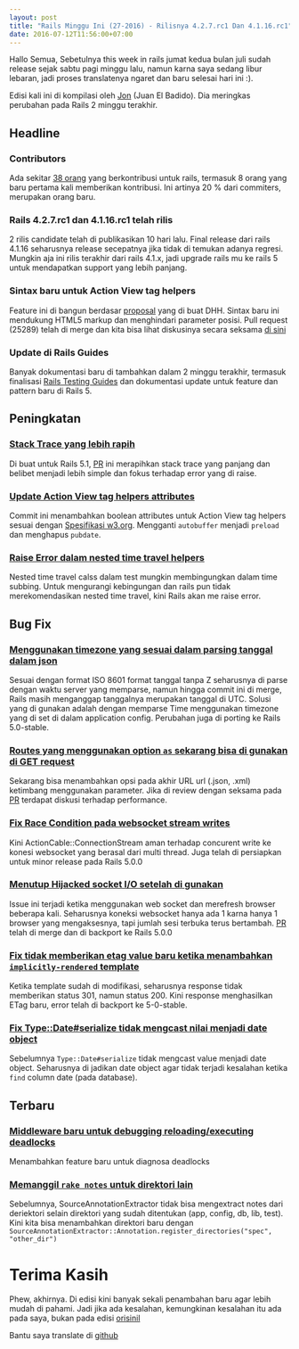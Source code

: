 ```yaml
---
layout: post
title: "Rails Minggu Ini (27-2016) - Rilisnya 4.2.7.rc1 Dan 4.1.16.rc1"
date: 2016-07-12T11:56:00+07:00
---
```


Hallo Semua,
Sebetulnya this week in rails jumat kedua bulan juli sudah release sejak sabtu pagi minggu lalu, namun karna saya sedang libur lebaran, jadi proses translatenya ngaret dan baru selesai hari ini :).

Edisi kali ini di kompilasi oleh [Jon](https://twitter.com/jonatack) (Juan El Badido). Dia meringkas perubahan pada Rails 2 minggu terakhir.

Headline
--------
### Contributors

Ada sekitar [38 orang](http://contributors.rubyonrails.org/contributors/in-time-window/20160702-201607008) yang berkontribusi untuk rails, termasuk 8 orang yang baru pertama kali memberikan kontribusi. Ini artinya 20 % dari commiters, merupakan orang baru.

### Rails 4.2.7.rc1 dan 4.1.16.rc1 telah rilis

2 rilis candidate telah di publikasikan 10 hari lalu. Final release dari rails 4.1.16 seharusnya release secepatnya jika tidak di temukan adanya regresi. Mungkin aja ini rilis terakhir dari rails 4.1.x, jadi upgrade rails mu ke rails 5 untuk mendapatkan support yang lebih panjang.


### Sintax baru untuk Action View tag helpers

Feature ini di bangun berdasar [proposal](https://github.com/rails/rails/issues/25195) yang di buat DHH. Sintax baru ini mendukung HTML5 markup dan menghindari parameter posisi. Pull request (25289) telah di merge dan kita bisa lihat diskusinya secara seksama [di sini](https://github.com/rails/rails/pull/25289)

### Update di Rails Guides

Banyak dokumentasi baru di tambahkan dalam 2 minggu terakhir, termasuk finalisasi [Rails Testing Guides](http://edgeguides.rubyonrails.org/testing.html) dan dokumentasi update untuk feature dan pattern baru di Rails 5.

Peningkatan
-----------
### [Stack Trace yang lebih rapih](https://github.com/rails/rails/pull/25222)
Di buat untuk Rails 5.1, [PR](https://github.com/rails/rails/pull/25343) ini merapihkan stack trace yang panjang dan belibet menjadi lebih simple dan fokus terhadap error yang di raise. 

### [Update Action View tag helpers attributes](https://github.com/rails/rails/pull/25555)
Commit ini menambahkan boolean attributes untuk Action View tag helpers sesuai dengan [Spesifikasi w3.org](https://www.w3.org/TR/html51/single-page.html). Mengganti `autobuffer` menjadi `preload` dan menghapus `pubdate`.

### [Raise Error dalam nested time travel helpers](https://github.com/rails/rails/pull/24890)
Nested time travel calss dalam test mungkin membingungkan dalam time subbing. Untuk mengurangi kebingungan dan rails pun tidak merekomendasikan nested time travel, kini Rails akan me raise error.

Bug Fix
-------

### [Menggunakan timezone yang sesuai dalam parsing tanggal dalam json](https://github.com/rails/rails/pull/23011)
Sesuai dengan format ISO 8601 format tanggal tanpa Z seharusnya di parse dengan waktu server yang memparse, namun hingga commit ini di merge, Rails masih menganggap tanggalnya merupakan tanggal di UTC. Solusi yang di gunakan adalah dengan memparse Time menggunakan timezone yang di set di dalam application config.
Perubahan juga di porting ke Rails 5.0-stable.

### [Routes yang menggunakan option `as` sekarang bisa di gunakan di GET request](https://github.com/rails/rails/pull/25435)
Sekarang bisa menambahkan opsi pada akhir URL url (.json, .xml) ketimbang menggunakan parameter. Jika di review dengan seksama pada [PR](https://github.com/rails/rails/pull/25435) terdapat diskusi terhadap performance.

### [Fix Race Condition pada websocket stream writes](https://github.com/rails/rails/pull/25624)
Kini ActionCable::ConnectionStream aman terhadap concurent write ke konesi websocket yang berasal dari multi thread. Juga telah di persiapkan untuk minor release pada Rails 5.0.0

### [Menutup Hijacked socket I/O setelah di gunakan](https://github.com/rails/rails/pull/25615)
Issue ini terjadi ketika menggunakan web socket dan merefresh browser beberapa kali. Seharusnya koneksi websocket hanya ada 1 karna hanya 1 browser yang mengaksesnya, tapi jumlah sesi terbuka terus bertambah. [PR](https://github.com/rails/rails/pull/25615) telah di merge dan di backport ke Rails 5.0.0

### [Fix tidak memberikan etag value baru  ketika menambahkan `implicitly-rendered` template](https://github.com/rails/rails/pull/25546)
Ketika template sudah di modifikasi, seharusnya response tidak memberikan status 301, namun status 200. Kini response menghasilkan ETag baru, error telah di backport ke  5-0-stable.

### [Fix Type::Date#serialize tidak mengcast nilai menjadi date object](https://github.com/rails/rails/pull/25364)
Sebelumnya `Type::Date#serialize` tidak mengcast value menjadi date object. Seharusnya di jadikan date object agar tidak terjadi kesalahan ketika `find` column date (pada database).

Terbaru
-------

### [Middleware baru untuk debugging reloading/executing deadlocks](https://github.com/rails/rails/pull/25344)
Menambahkan feature baru untuk diagnosa deadlocks

### [Memanggil `rake notes` untuk direktori lain](https://github.com/rails/rails/pull/25692)
Sebelumnya, SourceAnnotationExtractor tidak bisa mengextract notes dari deriektori selain direktori yang sudah ditentukan (app, config, db, lib, test). Kini kita bisa menambahkan direktori baru dengan `SourceAnnotationExtractor::Annotation.register_directories("spec", "other_dir")`


Terima Kasih
============
Phew, akhirnya. Di edisi kini banyak sekali penambahan baru agar lebih mudah di pahami. Jadi jika ada kesalahan, kemungkinan kesalahan itu ada pada saya, bukan pada edisi [orisinil](https://rails-weekly.ongoodbits.com/2016/07/08/this-wild-week-in-rails-rails-4-2-7-4-1-16-new-tag-helpers-syntax-and-more)

Bantu saya translate di [github](https://github.com/bekicot/bekicot.github.io)
